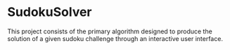 # SudokuSolver
This project consists of the primary algorithm designed to produce the solution of a given sudoku challenge through an interactive user interface.
